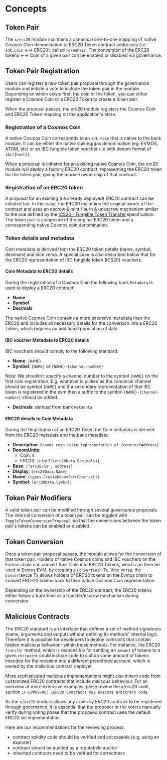 <!--
order: 1
-->

# Concepts

## Token Pair

The `x/erc20` module maintains a canonical one-to-one mapping of native Cosmos Coin denomination to ERC20 Token contract addresses (i.e `sdk.Coin` ←→ ERC20), called `TokenPair`.  The conversion of the ERC20 tokens ←→ Coin of a given pair can be enabled or disabled via governance.

## Token Pair Registration

Users can register a new token pair proposal through the governance module and initiate a vote to include the token pair in the module. Depending on which exists first, the coin or the token, you can either register a Cosmos Coin or a ERC20 Token to create a token pair.

When the proposal passes, the erc20 module registers the Cosmos Coin and ERC20 Token mapping on the application's store.

### Registration of a Cosmos Coin

A native Cosmos Coin corresponds to an `sdk.Coin` that is native to the bank module. It can be either the native staking/gas denomination (eg: EVMOS, ATOM, etc) or an IBC fungible token voucher (i.e with denom format of `ibc/{hash}`).

When a proposal is initiated for an existing native Cosmos Coin, the erc20 module will deploy a factory ERC20 contract, representing the ERC20 token for the token pair, giving the module ownership of that contract.

### Registration of an ERC20 token

A proposal for an existing (i.e already deployed) ERC20 contract can be initiated too. In this case, the ERC20 maintains the original owner of the contract and uses an escrow & mint / burn & unescrow mechanism similar to the one defined by the [ICS20 - Fungible Token Transfer](https://github.com/cosmos/ibc/blob/master/spec/app/ics-020-fungible-token-transfer) specification. The token pair is composed of the original ERC20 token and a corresponding native Cosmos coin denomination.

### Token details and metadata

Coin metadata is derived from the ERC20 token details (name, symbol, decimals) and vice versa. A special case is also described below that for the ERC20 representation of IBC fungible token (ICS20) vouchers.

#### Coin Metadata to ERC20 details

During the registration of a Cosmos Coin the following bank `Metadata` is used to deploy a ERC20 contract:

- **Name**
- **Symbol**
- **Decimals**

The native Cosmos Coin contains a more extensive metadata than the ERC20 and includes all necessary details for the conversion into a ERC20 Token, which requires no additional population of data.

#### IBC voucher Metadata to ERC20 details

IBC vouchers should comply to the following standard.

- **Name**: `{NAME}` 
- **Symbol**:  `{NAME}` or `{NAME}-{channel-number}` 

Note: We shouldn't specify a channel number to the symbol `{NAME}` on the first coin registration. E.g. whatever is picked as the canonical channel should be symbol `{NAME}` and if a secondary representation of that IBC token is registered in the evm then a suffix to the symbol `{NAME}-{channel-number}` should be added. 

- **Decimals**:  derived from bank `Metadata`

#### ERC20 details to Coin Metadata

During the Registration of an ERC20 Token the Coin metadata is derived from the ERC20 metadata and the bank metadata:

- **Description**: `Cosmos coin token representation of {contractAddress}`
- **DenomUnits**:
    - Coin: `0`
    - ERC20: `{uint32(erc20Data.Decimals)}`
- **Base**: `{"erc20/%s", address}`
- **Display**: `{erc20Data.Name}`
- **Name**: `{types.CreateDenom(strContract)}`
- **Symbol:** `{erc20Data.Symbol}`

## Token Pair Modifiers

A valid token pair can be modified through several governance proposals. The internal conversion of a token pair can be toggled with `ToggleTokenConversionProposal`, so that the conversions between the token pair's tokens can be enabled or disabled.

## Token Conversion

Once a token pair proposal passes, the module allows for the conversion of that token pair. Holders of native Cosmos coins and IBC vouchers on the Evmos chain can convert their Coin into ERC20 Tokens, which can then be used in Evmos EVM, by creating a `ConvertCoin` Tx. Vice versa, the `ConvertERC20` Tx allows holders of ERC20 tokens on the Evmos chain to convert ERC-20 tokens back to their native Cosmos Coin representation.

Depending on the ownership of the ERC20 contract, the ERC20 tokens either follow a burn/mint or a transfer/escrow mechanism during conversion.

## Malicious Contracts

The ERC20 standard is an interface that defines a set of method signatures (name, arguments and output) without defining its methods' internal logic. Therefore it is possible for developers to deploy contracts that contain hidden malicious behaviour within those methods. For instance, the ERC20 `transfer` method, which is responsible for sending an `amount` of tokens to a given `recipient` could include code to siphon some amount of tokens intended for the recipient into a different predefined account, which is owned by the malicious contract deployer.

More sophisticated malicious implementations might also inherit code from customized ERC20 contracts that include malicous behaviour. For an overview of more extensive examples, plese review the x/erc20 audit, section `IF-EVMOS-06: IERC20 Contracts may execute arbitrary code`.

As the `x/erc20` module allows any arbitrary ERC20 contract to be registered through governance, it is essential that the proposer or the voters manually verify during voting phase that the proposed contract uses the default ERC20.sol implementation.

Here are our recommendations for the reviewing process:

- contract solidity code should be verified and accessable (e.g. using an explorer)
- contract should be audited by a reputabele auditor
- inherited contracts need to be verified for correctness
